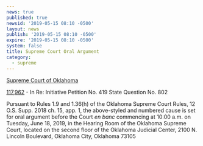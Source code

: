 ```yaml
---
news: true
published: true
newsid: '2019-05-15 08:10 -0500'
layout: news
publish: '2019-05-15 08:10 -0500'
expire: '2019-05-15 08:10 -0500'
system: false
title: Supreme Court Oral Argument
category:
  - supreme
---
```

<u>Supreme Court of Oklahoma</u>

[117,962](http://www.oscn.net/dockets/GetCaseInformation.aspx?db=appellate&number=117962) - In Re: Initiative Petition No. 419 State Question No. 802

Pursuant to Rules 1.9 and 1.36(h) of the Oklahoma Supreme Court Rules, 12 O.S. Supp. 2018 ch. 15, app. 1, the above-styled and numbered cause is set for oral argument before the Court <em>en banc</em> commencing at 10:00 a.m. on Tuesday, June 18, 2019, in the Hearing Room of the Oklahoma Supreme Court, located on the second floor of the Oklahoma Judicial Center, 2100 N. Lincoln Boulevard, Oklahoma City, Oklahoma 73105
